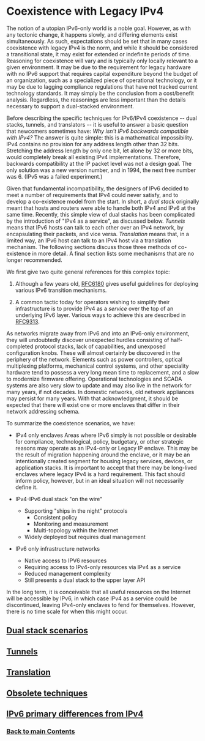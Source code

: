 # Coexistence with Legacy IPv4

The notion of a utopian IPv6-only world is a noble goal. However, as with any tectonic change, it happens slowly, and differing elements exist simultaneously.  As such, expectations should be set that in many cases coexistence with legacy IPv4 is the norm, and while it should be considered a transitional state, it may exist for extended or indefinite periods of time. Reasoning for coexistence will vary and is typically only locally relevant to a given environment. It may be due to the requirement for legacy hardware with no IPv6 support that requires capital expenditure beyond the budget of an organization, such as a specialized piece of operational technology, or it may be due to lagging compliance regulations that have not tracked current technology standards. It may simply be the conclusion from a cost/benefit analysis. Regardless, the reasonings are less important than the details necessary to support a dual-stacked environment.

Before describing the specific techniques for IPv6/IPv4 coexistence  -- dual stacks, tunnels, and translators -- it is useful to answer a basic question that newcomers sometimes have: *Why isn't IPv6 backwards compatible with IPv4?* The answer is quite simple: this is a mathematical impossibility. IPv4 contains no provision for any address length other than 32 bits. Stretching the address length by only one bit, let alone by 32 or more bits, would completely break all existing IPv4 implementations. Therefore, backwards compatibility at the IP packet level was not a design goal. The only solution was a new version number, and in 1994, the next free number was 6. (IPv5 was a failed experiment.)

Given that fundamental incompatibility, the designers of IPv6 decided to meet a number of requirements that IPv4 could never satisfy, and to develop a co-existence model from the start. In short, a *dual stack* originally meant that hosts and routers were able to handle both IPv4 and IPv6 at the same time. Recently, this simple view of dual stacks has been complicated by the introduction of "IPv4 as a service", as discussed below. *Tunnels* means that IPv6 hosts can talk to each other over an IPv4 network, by encapsulating their packets, and vice versa. *Translation* means that, in a limited way, an IPv6 host can talk to an IPv4 host via a translation mechanism. The following sections discuss those three methods of co-existence in more detail. A final section lists some mechanisms that are no longer recommended.

We first give two quite general references for this complex topic: 

1. Although a few years old, [RFC6180](https://www.rfc-editor.org/info/rfc6180) gives useful guidelines for deploying various IPv6 transition mechanisms. 

2. A common tactic today for operators wishing to simplify their infrastructure is to provide IPv4 as a *service* over the top of an underlying IPv6 layer. Various ways to achieve this are described in [RFC9313](https://www.rfc-editor.org/info/rfc9313).

As networks migrate away from IPv6 and into an IPv6-only environment, they will undoubtedly discover unexpected hurdles consisting of half-completed protocol stacks, lack of capabilities, and unexposed configuration knobs. These will almost certainly be discovered in the periphery of the network. Elements such as power controllers, optical multiplexing platforms, mechanical control systems, and other speciality hardware tend to possess a very long mean time to replacement, and a slow to modernize firmware offering. Operational technologies and SCADA systems are also very slow to update and may also live in the network for many years, if not decades. In domestic networks, old network appliances may persist for many years. With that acknowledgment, it should be expected that there will exist one or more enclaves that differ in their network addressing schema.

To summarize the coexistence scenarios, we have:   

- IPv4 only enclaves
Areas where IPv6 simply is not possible or desirable for compliance, technological, policy, budgetary, or other strategic reasons may operate as an IPv4-only or Legacy IP enclave. This may be the result of migration happening around the enclave, or it may be an intentionally created segment for housing legacy services, devices, or application stacks. It is important to accept that there may be long-lived enclaves where legacy IPv4 is a hard requirement. This fact should inform policy, however, but in an ideal situation will not necessarily define it.

- IPv4-IPv6 dual stack "on the wire"
    - Supporting "ships in the night" protocols
        - Consistent policy
        - Monitoring and measurement
        - Multi-topology within the Internet
    - Widely deployed but requires dual management

- IPv6 only infrastructure networks
    - Native access to IPV6 resources
    - Requiring access to IPv4-only resources via IPv4 as a service
    - Reduced management complexity
    - Still presents a dual stack to the upper layer API

In the long term, it is conceivable that all useful resources on the Internet will be accessible by IPv6, in which case IPv4 as a service could be discontinued, leaving IPv4-only enclaves to fend for themselves. However, there is no time scale for when this might occur.

<!-- Link lines generated automatically; do not delete -->
## [Dual stack scenarios](Dual%20stack%20scenarios.md)
## [Tunnels](Tunnels.md)
## [Translation](Translation.md)
## [Obsolete techniques](Obsolete%20techniques.md)
## [IPv6 primary differences from IPv4](IPv6%20primary%20differences%20from%20IPv4.md)

### [<ins>Back to main Contents</ins>](../Contents.md)
